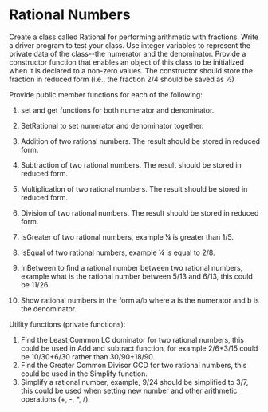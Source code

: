 # Rational Numbers
Create a class called Rational for performing arithmetic with fractions. Write a driver program to test your class.
Use integer variables to represent the private data of the class--the numerator and the denominator. Provide a constructor function that enables an object of this class to be initialized when it is declared to a non-zero values. The constructor should store the fraction in reduced form (i.e., the fraction 2/4 should be saved as ½)

Provide public member functions for each of the following:

1.	set and get functions for both numerator and denominator.
2.	SetRational to set numerator and denominator together.
3.	Addition of two rational numbers. The result should be stored in reduced form.
4.	Subtraction of two rational numbers. The result should be stored in reduced form.
5.	Multiplication of two rational numbers. The result should be stored in reduced form.
6.	Division of two rational numbers. The result should be stored in reduced form.
7.	IsGreater of two rational numbers, example ¼ is greater than 1/5.
8.	IsEqual of two rational numbers, example ¼ is equal to 2/8.
9.	InBetween to find a rational number between two rational numbers, example what is the rational number between 5/13 and 6/13, this could be 11/26. 

10.	Show rational numbers in the form a/b where a is the numerator and b is the denominator.
 
Utility functions (private functions):

1.	Find the Least Common LC dominator for two rational numbers, this could be used in Add and subtract function, for example 2/6+3/15 could be 10/30+6/30 rather than 30/90+18/90.
2.	Find the Greater Common Divisor GCD for two rational numbers, this could be used in the Simplify function.
3.	Simplify a rational number, example, 9/24 should be simplified to 3/7, this could be used when setting new number and other arithmetic operations (+, -, *, /).

